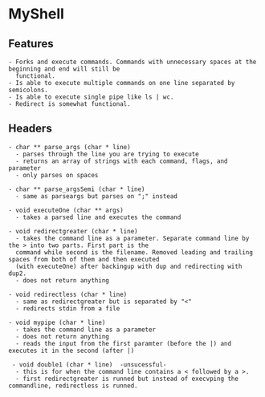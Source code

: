 # MyShell

## Features
    - Forks and execute commands. Commands with unnecessary spaces at the beginning and end will still be
      functional.
    - Is able to execute multiple commands on one line separated by semicolons.
    - Is able to execute single pipe like ls | wc.
    - Redirect is somewhat functional.

## Headers
    - char ** parse_args (char * line)
      - parses through the line you are trying to execute
      - returns an array of strings with each command, flags, and parameter
      - only parses on spaces

    - char ** parse_argsSemi (char * line)
      - same as parseargs but parses on ";" instead

    - void executeOne (char ** args)
      - takes a parsed line and executes the command

    - void redirectgreater (char * line)
      - takes the command line as a parameter. Separate command line by the > into two parts. First part is the
      command while second is the filename. Removed leading and trailing spaces from both of them and then executed
      (with executeOne) after backingup with dup and redirecting with dup2.
      - does not return anything

    - void redirectless (char * line)
      - same as redirectgreater but is separated by "<"
      - redirects stdin from a file

    - void mypipe (char * line)
      - takes the command line as a parameter
      - does not return anything
      - reads the input from the first paramter (before the |) and executes it in the second (after |)

     - void double1 (char * line)  -unsucessful-
      - this is for when the command line contains a < followed by a >.
      - first redirectgreater is runned but instead of execvping the commandline, redirectless is runned.
